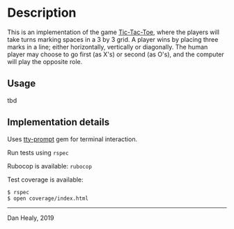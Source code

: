 # Description

  This is an implementation of the game [Tic-Tac-Toe](https://en.wikipedia.org/wiki/Tic-tac-toe), where the players will take turns marking spaces in a 3 by 3 grid.  A player wins by placing three marks in a line; either horizontally, vertically or diagonally.  The human player may choose to go first (as X's) or second (as O's), and the computer will play the opposite role.


## Usage

tbd


## Implementation details

Uses [tty-prompt](https://github.com/piotrmurach/tty-prompt) gem for terminal interaction.

Run tests using `rspec`

Rubocop is available: `rubocop`

Test coverage is available:
```
$ rspec
$ open coverage/index.html
```

***

Dan Healy, 2019
